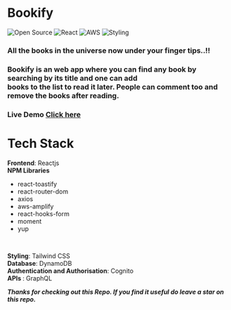 # Bookify 
![Open Source](https://img.shields.io/badge/Open%20Source-%E2%9D%A4%EF%B8%8F-green)  ![React](https://img.shields.io/badge/Made%20With-React-blue) ![AWS](https://img.shields.io/badge/Backend-AWS-yellow) ![Styling](https://img.shields.io/badge/Styling-TailwindCSS-green)

### All the books in the universe now under your finger tips..!!
### Bookify is an web app where you can find any book by searching by its title and one can add<br> books to the list to read it later. People can comment too and remove the books after reading.

### Live Demo [Click here](https://bookify-2021.netlify.app/signin)

# Tech Stack

<b>Frontend</b>: Reactjs
<br>
<b>NPM Libraries</b>
 - react-toastify
 - react-router-dom
 - axios
 - aws-amplify
 - react-hooks-form
 - moment
 - yup
<br>

<b>Styling</b>: Tailwind CSS
<br>
<b>Database</b>: DynamoDB
<br>
<b>Authentication and Authorisation</b>: Cognito
<br>
<b>APIs </b>: GraphQL
<br>

_**Thanks for checking out this Repo. If you find it useful do leave a star on this repo.**_